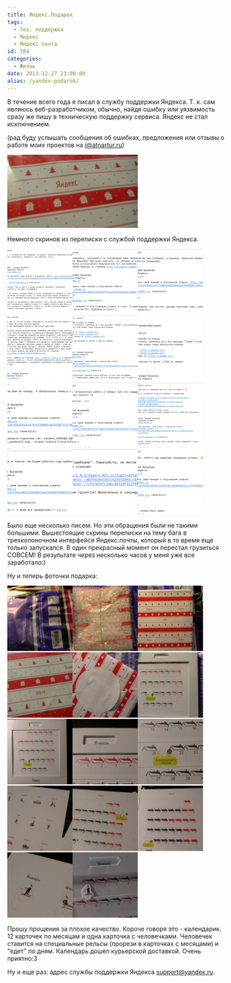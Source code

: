 ```yaml
---
title: Яндекс.Подарок
tags:
  - Тех. поддержка
  - Яндекс
  - Яндекс почта
id: 704
categories:
  - Жизнь
date: 2013-12-27 23:00:00
alias: /yandex-podarok/
---
```


В течение всего года я писал в службу поддержки Яндекса. Т. к. сам являюсь веб-разработчиком, обычно, найдя ошибку или уязвимость сразу же пишу в техническую поддержку сервиса. Яндекс не стал исключением. <!--more-->

(рад буду услышать сообщения об ошибках, предложения или отзывы о работе моих проектов на [i@atnartur.ru](mailto:i@atnartur.ru))

[![IMGA0440](/content/2013/12/IMGA0440-300x168.jpg)](/content/2013/12/IMGA0440.jpg). 

Немного скринов из переписки с службой поддержки Яндекса.

[![Image_008](/content/2013/12/Image_008-150x150.png)](/content/2013/12/Image_008.png)[![Image_009](/content/2013/12/Image_009-150x150.png)](/content/2013/12/Image_009.png)[![Image_010](/content/2013/12/Image_010-150x150.png)](/content/2013/12/Image_010.png)[![Image_011](/content/2013/12/Image_011-150x150.png)](/content/2013/12/Image_011.png)[![Image_012](/content/2013/12/Image_012-150x150.png)](/content/2013/12/Image_012.png)[![Image_013](/content/2013/12/Image_013-150x150.png)](/content/2013/12/Image_013.png)[![Image_014](/content/2013/12/Image_014-150x150.png)](/content/2013/12/Image_014.png)[![Image_015](/content/2013/12/Image_015-150x150.png)](/content/2013/12/Image_015.png)[![Image_016](/content/2013/12/Image_016-150x150.png)](/content/2013/12/Image_016.png)[![Image_017](/content/2013/12/Image_017-150x150.png)](/content/2013/12/Image_017.png)[![Image_018](/content/2013/12/Image_018-150x150.png)](/content/2013/12/Image_018.png)[![Image_019](/content/2013/12/Image_019-150x150.png)](/content/2013/12/Image_019.png)

Было еще несколько писем. Но эти обращения были не такими большими. Вышестоящие скрины переписки на тему бага в трехколоночном интерфейсе Яндекс.почты, который в то время еще только запускался. В один прекрасный момент он перестал грузиться СОВСЕМ! В результате через несколько часов у меня уже все заработало:)

Ну и теперь фоточки подарка:

[![IMGA0437](/content/2013/12/IMGA0437-150x150.jpg)](/content/2013/12/IMGA0437.jpg)[![IMGA0438](/content/2013/12/IMGA0438-150x150.jpg)](/content/2013/12/IMGA0438.jpg)[![IMGA0439](/content/2013/12/IMGA0439-150x150.jpg)](/content/2013/12/IMGA0439.jpg)[![IMGA0441](/content/2013/12/IMGA0441-150x150.jpg)](/content/2013/12/IMGA0441.jpg)[![IMGA0442](/content/2013/12/IMGA0442-150x150.jpg)](/content/2013/12/IMGA0442.jpg)[![IMGA0443](/content/2013/12/IMGA0443-150x150.jpg)](/content/2013/12/IMGA0443.jpg)[![IMGA0445](/content/2013/12/IMGA0445-150x150.jpg)](/content/2013/12/IMGA0445.jpg)[![IMGA0446](/content/2013/12/IMGA0446-150x150.jpg)](/content/2013/12/IMGA0446.jpg)[![IMGA0447](/content/2013/12/IMGA0447-150x150.jpg)](/content/2013/12/IMGA0447.jpg)[![IMGA0448](/content/2013/12/IMGA0448-150x150.jpg)](/content/2013/12/IMGA0448.jpg)[![IMGA0449](/content/2013/12/IMGA0449-150x150.jpg)](/content/2013/12/IMGA0449.jpg)[![IMGA0450](/content/2013/12/IMGA0450-150x150.jpg)](/content/2013/12/IMGA0450.jpg)[![IMGA0451](/content/2013/12/IMGA0451-150x150.jpg)](/content/2013/12/IMGA0451.jpg)[![IMGA0452](/content/2013/12/IMGA0452-150x150.jpg)](/content/2013/12/IMGA0452.jpg)

Прошу прощения за плохое качество. Короче говоря это - календарик. 12 карточек по месяцам и одна карточка с человечками. Человечек ставится на специальные рельсы (прорези в карточках с месяцами) и "едет" по дням. Календарь дошел курьерской доставкой. Очень приятно:3

Ну и еще раз: адрес службы поддержки Яндекса [support@yandex.ru](mailto:support@yandex.ru).